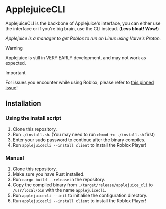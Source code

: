 # ApplejuiceCLI
ApplejuiceCLI is the backbone of Applejuice's interface, you can either use the interface or if you're big brain, use the CLI instead. (**Less bloat! Wow!**)

*Applejuice is a manager to get Roblox to run on Linux using Valve's Proton.*

> [!WARNING]
> Applejuice is still in VERY EARLY development, and may not work as expected.

> [!IMPORTANT]
> For issues you encounter while using Roblox, please refer to [this pinned issue](https://github.com/WaviestBalloon/ApplejuiceCLI/issues/1)!

## Installation

### Using the install script

1. Clone this repository.
2. Run `./install.sh`. (You may need to run `chmod +x ./install.sh` first)
3. Enter your sudo password to continue after the binary compiles.
4. Run `applejuicecli --install client` to install the Roblox Player!

### Manual

1. Clone this repository.
2. Make sure you have Rust installed.
3. Run `cargo build --release` in the repository.
4. Copy the compiled binary from `./target/release/applejuice_cli` to `/usr/local/bin` with the name `applejuicecli`.
5. Run `applejuicecli --init` to initialise the configuration directory.
6. Run `applejuicecli --install client` to install the Roblox Player!
